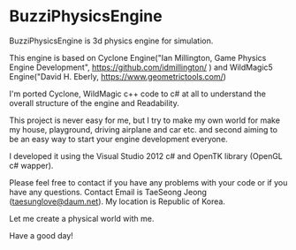 # BuzziPhysicsEngine
BuzziPhysicsEngine is 3d physics engine for simulation.

This engine is based on Cyclone Engine("Ian Millington, Game Physics Engine Development", https://github.com/idmillington/ ) and WildMagic5 Engine("David H. Eberly, https://www.geometrictools.com/)

I'm ported Cyclone, WildMagic c++ code to c# at all to understand the overall structure of the engine and Readability.

This project is never easy for me, but I try to make my own world for make my house, playground, driving airplane and car etc.
and second aiming to be an easy way to start your engine development everyone.

I developed it using the Visual Studio 2012 c# and OpenTK library (OpenGL c# wapper).

Please feel free to contact if you have any problems with your code or if you have any questions.
Contact Email is TaeSeong Jeong (<taesunglove@daum.net>). My location is Republic of Korea.

Let me create a physical world with me.

Have a good day!
